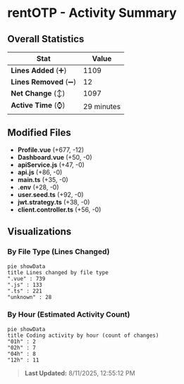 # rentOTP - Activity Summary 

## Overall Statistics

| Stat                   | Value                                                             |
| ---------------------- | ----------------------------------------------------------------- |
| **Lines Added** (➕)   | 1109                                          |
| **Lines Removed** (➖) | 12                                        |
| **Net Change** (↕)    | 1097                |
| **Active Time** (⌚)   | 29 minutes |


## Modified Files
- **Profile.vue** (+677, -12)
- **Dashboard.vue** (+50, -0)
- **apiService.js** (+47, -0)
- **api.js** (+86, -0)
- **main.ts** (+35, -0)
- **.env** (+28, -0)
- **user.seed.ts** (+92, -0)
- **jwt.strategy.ts** (+38, -0)
- **client.controller.ts** (+56, -0)

## Visualizations

### By File Type (Lines Changed)

```mermaid
pie showData
title Lines changed by file type
".vue" : 739
".js" : 133
".ts" : 221
"unknown" : 28
```

### By Hour (Estimated Activity Count)

```mermaid
pie showData
title Coding activity by hour (count of changes)
"01h" : 2
"02h" : 7
"04h" : 8
"12h" : 11
```


> **Last Updated:** 8/11/2025, 12:55:12 PM